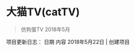 # 大猫TV(catTV)   
>  仿狗蛋TV  2018年5月

项目更新日志：
日期                                    内容
2018年5月22日  |  创建项目
